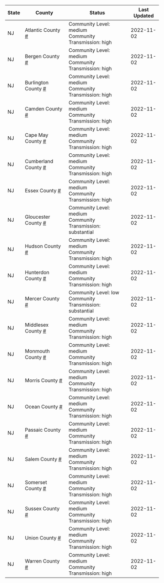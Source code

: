 State | County | Status | Last Updated
--- | --- | --- | --- 
NJ | Atlantic County <a href="#atlantic_county">#</a> | <a name="atlantic_county"></a>Community Level: medium<br/>Community Transmission: high | 2022-11-02
NJ | Bergen County <a href="#bergen_county">#</a> | <a name="bergen_county"></a>Community Level: medium<br/>Community Transmission: high | 2022-11-02
NJ | Burlington County <a href="#burlington_county">#</a> | <a name="burlington_county"></a>Community Level: medium<br/>Community Transmission: high | 2022-11-02
NJ | Camden County <a href="#camden_county">#</a> | <a name="camden_county"></a>Community Level: medium<br/>Community Transmission: high | 2022-11-02
NJ | Cape May County <a href="#cape_may_county">#</a> | <a name="cape_may_county"></a>Community Level: medium<br/>Community Transmission: high | 2022-11-02
NJ | Cumberland County <a href="#cumberland_county">#</a> | <a name="cumberland_county"></a>Community Level: medium<br/>Community Transmission: high | 2022-11-02
NJ | Essex County <a href="#essex_county">#</a> | <a name="essex_county"></a>Community Level: medium<br/>Community Transmission: high | 2022-11-02
NJ | Gloucester County <a href="#gloucester_county">#</a> | <a name="gloucester_county"></a>Community Level: medium<br/>Community Transmission: substantial | 2022-11-02
NJ | Hudson County <a href="#hudson_county">#</a> | <a name="hudson_county"></a>Community Level: medium<br/>Community Transmission: high | 2022-11-02
NJ | Hunterdon County <a href="#hunterdon_county">#</a> | <a name="hunterdon_county"></a>Community Level: medium<br/>Community Transmission: high | 2022-11-02
NJ | Mercer County <a href="#mercer_county">#</a> | <a name="mercer_county"></a>Community Level: low<br/>Community Transmission: substantial | 2022-11-02
NJ | Middlesex County <a href="#middlesex_county">#</a> | <a name="middlesex_county"></a>Community Level: medium<br/>Community Transmission: high | 2022-11-02
NJ | Monmouth County <a href="#monmouth_county">#</a> | <a name="monmouth_county"></a>Community Level: medium<br/>Community Transmission: high | 2022-11-02
NJ | Morris County <a href="#morris_county">#</a> | <a name="morris_county"></a>Community Level: medium<br/>Community Transmission: high | 2022-11-02
NJ | Ocean County <a href="#ocean_county">#</a> | <a name="ocean_county"></a>Community Level: medium<br/>Community Transmission: high | 2022-11-02
NJ | Passaic County <a href="#passaic_county">#</a> | <a name="passaic_county"></a>Community Level: medium<br/>Community Transmission: high | 2022-11-02
NJ | Salem County <a href="#salem_county">#</a> | <a name="salem_county"></a>Community Level: medium<br/>Community Transmission: high | 2022-11-02
NJ | Somerset County <a href="#somerset_county">#</a> | <a name="somerset_county"></a>Community Level: medium<br/>Community Transmission: high | 2022-11-02
NJ | Sussex County <a href="#sussex_county">#</a> | <a name="sussex_county"></a>Community Level: medium<br/>Community Transmission: high | 2022-11-02
NJ | Union County <a href="#union_county">#</a> | <a name="union_county"></a>Community Level: medium<br/>Community Transmission: high | 2022-11-02
NJ | Warren County <a href="#warren_county">#</a> | <a name="warren_county"></a>Community Level: medium<br/>Community Transmission: high | 2022-11-02
